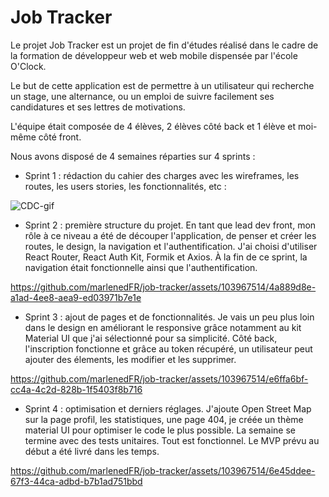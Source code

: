 # Job Tracker

Le projet Job Tracker est un projet de fin d'études réalisé dans le cadre de la formation de développeur web et web mobile dispensée par l'école O'Clock.

Le but de cette application est de permettre à un utilisateur qui recherche un stage, une alternance, ou un emploi de suivre facilement ses candidatures et ses lettres de motivations.

L'équipe était composée de 4 élèves, 2 élèves côté back et 1 élève et moi-même côté front.

Nous avons disposé de 4 semaines réparties sur 4 sprints :

- Sprint 1 : rédaction du cahier des charges avec les wireframes, les routes, les users stories, les fonctionnalités, etc :

![CDC-gif](https://user-images.githubusercontent.com/103967514/236640381-728ecb71-5ad0-4010-ab95-e5c58ff0ab8c.gif)

- Sprint 2 : première structure du projet. En tant que lead dev front, mon rôle à ce niveau a été de découper l'application, de penser et créer les routes, le design, la navigation et l'authentification. J'ai choisi d'utiliser React Router, React Auth Kit, Formik et Axios. À la fin de ce sprint, la navigation était fonctionnelle ainsi que l'authentification.

https://github.com/marlenedFR/job-tracker/assets/103967514/4a889d8e-a1ad-4ee8-aea9-ed03971b7e1e

- Sprint 3 : ajout de pages et de fonctionnalités. Je vais un peu plus loin dans le design en améliorant le responsive grâce notamment au kit Material UI que j'ai sélectionné pour sa simplicité. Côté back, l'inscription fonctionne et grâce au token récupéré, un utilisateur peut ajouter des élements, les modifier et les supprimer.

https://github.com/marlenedFR/job-tracker/assets/103967514/e6ffa6bf-cc4a-4c2d-828b-1f5403f8b716

- Sprint 4 : optimisation et derniers réglages. J'ajoute Open Street Map sur la page profil, les statistiques, une page 404, je créée un thème material UI pour optimiser le code le plus possible. La semaine se termine avec des tests unitaires. Tout est fonctionnel. Le MVP prévu au début a été livré dans les temps. 

https://github.com/marlenedFR/job-tracker/assets/103967514/6e45ddee-67f3-44ca-adbd-b7b1ad751bbd

